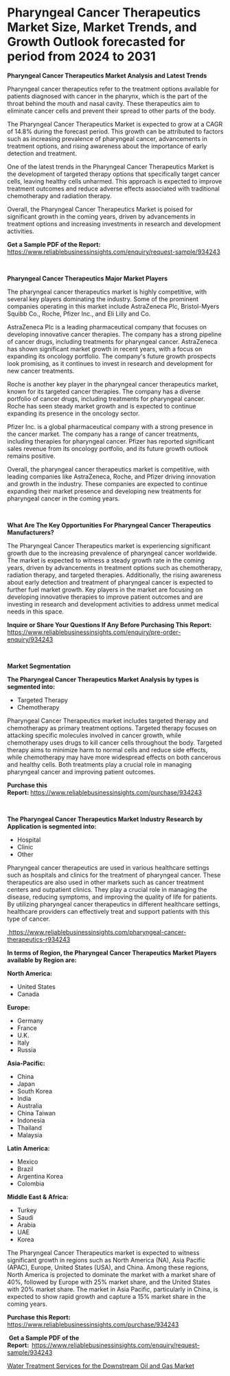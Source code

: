<p><h1>Pharyngeal Cancer Therapeutics Market Size, Market Trends, and Growth Outlook forecasted for period from 2024 to 2031</h1></p><p><strong>Pharyngeal Cancer Therapeutics Market Analysis and Latest Trends</strong></p>
<p><p>Pharyngeal cancer therapeutics refer to the treatment options available for patients diagnosed with cancer in the pharynx, which is the part of the throat behind the mouth and nasal cavity. These therapeutics aim to eliminate cancer cells and prevent their spread to other parts of the body.</p><p>The Pharyngeal Cancer Therapeutics Market is expected to grow at a CAGR of 14.8% during the forecast period. This growth can be attributed to factors such as increasing prevalence of pharyngeal cancer, advancements in treatment options, and rising awareness about the importance of early detection and treatment. </p><p>One of the latest trends in the Pharyngeal Cancer Therapeutics Market is the development of targeted therapy options that specifically target cancer cells, leaving healthy cells unharmed. This approach is expected to improve treatment outcomes and reduce adverse effects associated with traditional chemotherapy and radiation therapy.</p><p>Overall, the Pharyngeal Cancer Therapeutics Market is poised for significant growth in the coming years, driven by advancements in treatment options and increasing investments in research and development activities.</p></p>
<p><strong>Get a Sample PDF of the Report:&nbsp;</strong> <a href="https://www.reliablebusinessinsights.com/enquiry/request-sample/934243">https://www.reliablebusinessinsights.com/enquiry/request-sample/934243</a></p>
<p>&nbsp;</p>
<p><strong>Pharyngeal Cancer Therapeutics Major Market Players</strong></p>
<p><p>The pharyngeal cancer therapeutics market is highly competitive, with several key players dominating the industry. Some of the prominent companies operating in this market include AstraZeneca Plc, Bristol-Myers Squibb Co., Roche, Pfizer Inc., and Eli Lilly and Co.</p><p>AstraZeneca Plc is a leading pharmaceutical company that focuses on developing innovative cancer therapies. The company has a strong pipeline of cancer drugs, including treatments for pharyngeal cancer. AstraZeneca has shown significant market growth in recent years, with a focus on expanding its oncology portfolio. The company's future growth prospects look promising, as it continues to invest in research and development for new cancer treatments.</p><p>Roche is another key player in the pharyngeal cancer therapeutics market, known for its targeted cancer therapies. The company has a diverse portfolio of cancer drugs, including treatments for pharyngeal cancer. Roche has seen steady market growth and is expected to continue expanding its presence in the oncology sector.</p><p>Pfizer Inc. is a global pharmaceutical company with a strong presence in the cancer market. The company has a range of cancer treatments, including therapies for pharyngeal cancer. Pfizer has reported significant sales revenue from its oncology portfolio, and its future growth outlook remains positive.</p><p>Overall, the pharyngeal cancer therapeutics market is competitive, with leading companies like AstraZeneca, Roche, and Pfizer driving innovation and growth in the industry. These companies are expected to continue expanding their market presence and developing new treatments for pharyngeal cancer in the coming years.</p></p>
<p>&nbsp;</p>
<p><strong>What Are The Key Opportunities For Pharyngeal Cancer Therapeutics Manufacturers?</strong></p>
<p><p>The Pharyngeal Cancer Therapeutics market is experiencing significant growth due to the increasing prevalence of pharyngeal cancer worldwide. The market is expected to witness a steady growth rate in the coming years, driven by advancements in treatment options such as chemotherapy, radiation therapy, and targeted therapies. Additionally, the rising awareness about early detection and treatment of pharyngeal cancer is expected to further fuel market growth. Key players in the market are focusing on developing innovative therapies to improve patient outcomes and are investing in research and development activities to address unmet medical needs in this space.</p></p>
<p><strong>Inquire or Share Your Questions If Any Before Purchasing This Report:</strong> <a href="https://www.reliablebusinessinsights.com/enquiry/pre-order-enquiry/934243">https://www.reliablebusinessinsights.com/enquiry/pre-order-enquiry/934243</a></p>
<p>&nbsp;</p>
<p><strong>Market Segmentation</strong></p>
<p><strong>The Pharyngeal Cancer Therapeutics Market Analysis by types is segmented into:</strong></p>
<p><ul><li>Targeted Therapy</li><li>Chemotherapy</li></ul></p>
<p><p>Pharyngeal Cancer Therapeutics market includes targeted therapy and chemotherapy as primary treatment options. Targeted therapy focuses on attacking specific molecules involved in cancer growth, while chemotherapy uses drugs to kill cancer cells throughout the body. Targeted therapy aims to minimize harm to normal cells and reduce side effects, while chemotherapy may have more widespread effects on both cancerous and healthy cells. Both treatments play a crucial role in managing pharyngeal cancer and improving patient outcomes.</p></p>
<p><strong>Purchase this Report:&nbsp;</strong><a href="https://www.reliablebusinessinsights.com/purchase/934243">https://www.reliablebusinessinsights.com/purchase/934243</a></p>
<p>&nbsp;</p>
<p><strong>The Pharyngeal Cancer Therapeutics Market Industry Research by Application is segmented into:</strong></p>
<p><ul><li>Hospital</li><li>Clinic</li><li>Other</li></ul></p>
<p><p>Pharyngeal cancer therapeutics are used in various healthcare settings such as hospitals and clinics for the treatment of pharyngeal cancer. These therapeutics are also used in other markets such as cancer treatment centers and outpatient clinics. They play a crucial role in managing the disease, reducing symptoms, and improving the quality of life for patients. By utilizing pharyngeal cancer therapeutics in different healthcare settings, healthcare providers can effectively treat and support patients with this type of cancer.</p></p>
<p><a href="https://www.reliablebusinessinsights.com/pharyngeal-cancer-therapeutics-r934243">&nbsp;https://www.reliablebusinessinsights.com/pharyngeal-cancer-therapeutics-r934243</a></p>
<p><strong>In terms of Region, the Pharyngeal Cancer Therapeutics Market Players available by Region are:</strong></p>
<p>
    <p> <strong> North America: </strong>
        <ul>
            <li>United States</li>
            <li>Canada</li>
        </ul>
        </p> 
    <p> <strong> Europe: </strong>
        <ul>
            <li>Germany</li>
            <li>France</li>
            <li>U.K.</li>
            <li>Italy</li>
            <li>Russia</li>
        </ul>
        </p> 
    <p> <strong> Asia-Pacific: </strong>
        <ul>
            <li>China</li>
            <li>Japan</li>
            <li>South Korea</li>
            <li>India</li>
            <li>Australia</li>
            <li>China Taiwan</li>
            <li>Indonesia</li>
            <li>Thailand</li>
            <li>Malaysia</li>
        </ul>
        </p> 
    <p> <strong> Latin America: </strong>
        <ul>
            <li>Mexico</li>
            <li>Brazil</li>
            <li>Argentina Korea</li>
            <li>Colombia</li>
        </ul>
        </p> 
    <p> <strong> Middle East & Africa: </strong>
        <ul>
            <li>Turkey</li>
            <li>Saudi</li>
            <li>Arabia</li>
            <li>UAE</li>
            <li>Korea</li>
        </ul>
    </p>
    </p>
<p><p>The Pharyngeal Cancer Therapeutics market is expected to witness significant growth in regions such as North America (NA), Asia Pacific (APAC), Europe, United States (USA), and China. Among these regions, North America is projected to dominate the market with a market share of 40%, followed by Europe with 25% market share, and the United States with 20% market share. The market in Asia Pacific, particularly in China, is expected to show rapid growth and capture a 15% market share in the coming years.</p></p>
<p><strong>Purchase this Report: </strong><a href="https://www.reliablebusinessinsights.com/purchase/934243">https://www.reliablebusinessinsights.com/purchase/934243</a></p>
<p>&nbsp;<strong>Get a Sample PDF of the Report:&nbsp;&nbsp;</strong><a href="https://www.reliablebusinessinsights.com/enquiry/request-sample/934243">https://www.reliablebusinessinsights.com/enquiry/request-sample/934243</a></p>
<p><strong></strong></p>
<p><p><a href="https://github.com/philipWlf74/Market-Research-Report-List-1/blob/main/water-treatment-services-for-the-downstream-oil-and-gas-market.md">Water Treatment Services for the Downstream Oil and Gas Market</a></p></p>
